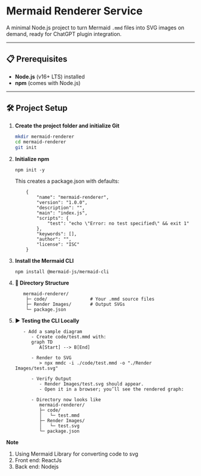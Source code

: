 # Mermaid Renderer Service

A minimal Node.js project to turn Mermaid `.mmd` files into SVG images on demand, ready for ChatGPT plugin integration.

---

## 📋 Prerequisites

- **Node.js** (v16+ LTS) installed
- **npm** (comes with Node.js)

---

## 🛠 Project Setup

1. **Create the project folder and initialize Git**

   ```bash
   mkdir mermaid-renderer
   cd mermaid-renderer
   git init
   ```

2. **Initialize npm**

   ```
   npm init -y

   ```

   This creates a package.json with defaults:

   ```
       {
           "name": "mermaid-renderer",
           "version": "1.0.0",
           "description": "",
           "main": "index.js",
           "scripts": {
               "test": "echo \"Error: no test specified\" && exit 1"
           },
           "keywords": [],
           "author": "",
           "license": "ISC"
       }

   ```

3. **Install the Mermaid CLI**

   ```
   npm install @mermaid-js/mermaid-cli

   ```

4. **📂 Directory Structure**

   ```
      mermaid-renderer/
       ├─ code/                # Your .mmd source files
       ├─ Render Images/       # Output SVGs
       └─ package.json

   ```

5. **▶️ Testing the CLI Locally**

   ```
      - Add a sample diagram
         - Create code/test.mmd with:
         graph TD
            A[Start] --> B[End]

         - Render to SVG
            > npx mmdc -i ./code/test.mmd -o "./Render Images/test.svg"

         - Verify Output
            - Render Images/test.svg should appear.
            - Open it in a browser; you’ll see the rendered graph:

         - Directory now looks like
            mermaid-renderer/
            ├─ code/
            │   └─ test.mmd
            ├─ Render Images/
            │   └─ test.svg
            └─ package.json
   ```

**Note**

1. Using Mermaid Library for converting code to svg
2. Front end: ReactJs
3. Back end: Nodejs
